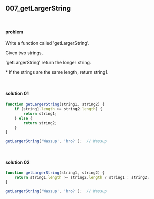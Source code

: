 ## 007_getLargerString

<br>

#### problem

Write a function called 'getLargerString'.

Given two strings,

'getLargerString' return the longer string.



\* If the strings are the same length, return string1.

<br>

#### solution 01

```javascript
function getLargerString(string1, string2) {
    if (string1.length >= string2.length) {
        return string1;
    } else {
        return string2;
    }
}

getLargerString('Wassup', 'bro?'); 	// Wassup
```

<br>

#### solution 02

```javascript
function getLargerString(string1, string2) {
    return string1.length >= string2.length ? string1 : string2;
}

getLargerString('Wassup', 'bro?'); 	// Wassup
```

<br>

